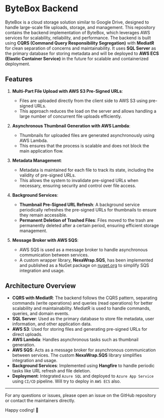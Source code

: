 # ByteBox Backend

ByteBox is a cloud storage solution similar to Google Drive, designed to handle large-scale file uploads, storage, and management. This repository contains the backend implementation of ByteBox, which leverages AWS services for scalability, reliability, and performance. The backend is built using **CQRS (Command Query Responsibility Segregation)** with **MediatR** for clean separation of concerns and maintainability. It uses **SQL Server** as the primary database for storing metadata and will be deployed to **AWS ECS (Elastic Container Service)** in the future for scalable and containerized deployment.

## Features

1. **Multi-Part File Upload with AWS S3 Pre-Signed URLs**:
   - Files are uploaded directly from the client side to AWS S3 using pre-signed URLs.
   - This approach reduces the load on the server and allows handling a large number of concurrent file uploads efficiently.

2. **Asynchronous Thumbnail Generation with AWS Lambda**:
   - Thumbnails for uploaded files are generated asynchronously using AWS Lambda.
   - This ensures that the process is scalable and does not block the main application flow.

3. **Metadata Management**:
   - Metadata is maintained for each file to track its state, including the validity of pre-signed URLs.
   - This allows the system to invalidate pre-signed URLs when necessary, ensuring security and control over file access.

4. **Background Services**:
   - **Thumbnail Pre-Signed URL Refresh**: A background service periodically refreshes the pre-signed URLs for thumbnails to ensure they remain accessible.
   - **Permanent Deletion of Trashed Files**: Files moved to the trash are permanently deleted after a certain period, ensuring efficient storage management.

5. **Message Broker with AWS SQS**:
   - AWS SQS is used as a message broker to handle asynchronous communication between services.
   - A custom wrapper library, **NexaWrap.SQS**, has been implemented and published as a NuGet package on [nuget.org](https://www.nuget.org) to simplify SQS integration and usage.

## Architecture Overview

- **CQRS with MediatR**: The backend follows the CQRS pattern, separating commands (write operations) and queries (read operations) for better scalability and maintainability. MediatR is used to handle commands, queries, and domain events.
- **SQL Server**: Used as the primary database to store file metadata, user information, and other application data.
- **AWS S3**: Used for storing files and generating pre-signed URLs for direct uploads.
- **AWS Lambda**: Handles asynchronous tasks such as thumbnail generation.
- **AWS SQS**: Acts as a message broker for asynchronous communication between services. The custom **NexaWrap.SQS** library simplifies integration and usage.
- **Background Services**: Implemented using **Hangfire** to handle periodic tasks like URL refresh and file deletion.
- **Deployment**: Integrated `Azure SQL` and deployed to `Azure App Service` using `CI/CD` pipeline. Will try to deploy in `AWS ECS` also.

--- 

For any questions or issues, please open an issue on the GitHub repository or contact the maintainers directly.

Happy coding! 🚀
